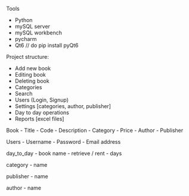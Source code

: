 Tools
- Python
- mySQL server
- mySQL workbench
- pycharm
- Qt6           // do pip install pyQt6

Project structure:
- Add new book 
- Editing book
- Deleting book
- Categories
- Search
- Users (Login, Signup)
- Settings [categories, author, publisher]
- Day to day operations
- Reports [excel files] 

Book
    - Title 
    - Code
    - Description
    - Category
    - Price
    - Author
    - Publisher

Users
    - Username
    - Password
    - Email address

day_to_day
    - book name
    - retrieve / rent
    - days

category
    - name

publisher
    - name

author
    - name
	
